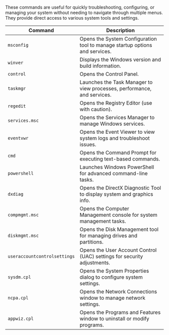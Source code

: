 These commands are useful for quickly troubleshooting, configuring, or managing your system without needing to navigate through multiple menus. They provide direct access to various system tools and settings.

|**Command**|**Description**|
|---|---|
|`msconfig`|Opens the System Configuration tool to manage startup options and services.|
|`winver`|Displays the Windows version and build information.|
|`control`|Opens the Control Panel.|
|`taskmgr`|Launches the Task Manager to view processes, performance, and services.|
|`regedit`|Opens the Registry Editor (use with caution).|
|`services.msc`|Opens the Services Manager to manage Windows services.|
|`eventvwr`|Opens the Event Viewer to view system logs and troubleshoot issues.|
|`cmd`|Opens the Command Prompt for executing text-based commands.|
|`powershell`|Launches Windows PowerShell for advanced command-line tasks.|
|`dxdiag`|Opens the DirectX Diagnostic Tool to display system and graphics info.|
|`compmgmt.msc`|Opens the Computer Management console for system management tasks.|
|`diskmgmt.msc`|Opens the Disk Management tool for managing drives and partitions.|
|`useraccountcontrolsettings`|Opens the User Account Control (UAC) settings for security adjustments.|
|`sysdm.cpl`|Opens the System Properties dialog to configure system settings.|
|`ncpa.cpl`|Opens the Network Connections window to manage network settings.|
|`appwiz.cpl`|Opens the Programs and Features window to uninstall or modify programs.|

